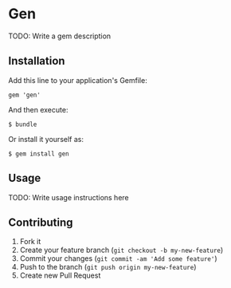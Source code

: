 # Gen

TODO: Write a gem description

## Installation

Add this line to your application's Gemfile:

    gem 'gen'

And then execute:

    $ bundle

Or install it yourself as:

    $ gem install gen

## Usage

TODO: Write usage instructions here

## Contributing

1. Fork it
2. Create your feature branch (`git checkout -b my-new-feature`)
3. Commit your changes (`git commit -am 'Add some feature'`)
4. Push to the branch (`git push origin my-new-feature`)
5. Create new Pull Request
